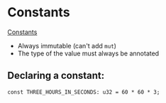 # Constants

[Constants](https://doc.rust-lang.org/book/ch03-01-variables-and-mutability.html#constants)

- Always immutable (can't add `mut`)
- The type of the value must always be annotated

## Declaring a constant:
```
const THREE_HOURS_IN_SECONDS: u32 = 60 * 60 * 3;
```
